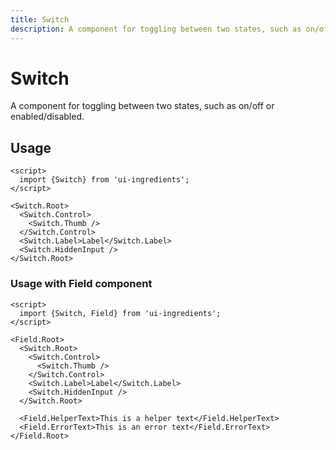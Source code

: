 ```yaml
---
title: Switch
description: A component for toggling between two states, such as on/off or enabled/disabled.
---
```


# Switch

A component for toggling between two states, such as on/off or enabled/disabled.

## Usage

```svelte
<script>
  import {Switch} from 'ui-ingredients';
</script>

<Switch.Root>
  <Switch.Control>
    <Switch.Thumb />
  </Switch.Control>
  <Switch.Label>Label</Switch.Label>
  <Switch.HiddenInput />
</Switch.Root>
```

### Usage with Field component

```svelte
<script>
  import {Switch, Field} from 'ui-ingredients';
</script>

<Field.Root>
  <Switch.Root>
    <Switch.Control>
      <Switch.Thumb />
    </Switch.Control>
    <Switch.Label>Label</Switch.Label>
    <Switch.HiddenInput />
  </Switch.Root>

  <Field.HelperText>This is a helper text</Field.HelperText>
  <Field.ErrorText>This is an error text</Field.ErrorText>
</Field.Root>
```
